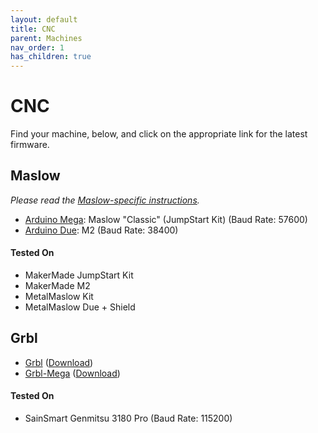 ```yaml
---
layout: default
title: CNC
parent: Machines
nav_order: 1
has_children: true
---
```


# CNC

Find your machine, below, and click on the appropriate link for the latest firmware.

## Maslow

_Please read the [Maslow-specific instructions](/machines/cnc/maslow)._

- [Arduino Mega](https://github.com/WebControlCNC/Firmware/tree/release/holey): Maslow "Classic" (JumpStart Kit) (Baud Rate: 57600)
- [Arduino Due](https://github.com/makermadecnc/MaslowDue): M2 (Baud Rate: 38400)

#### Tested On

- MakerMade JumpStart Kit
- MakerMade M2
- MetalMaslow Kit
- MetalMaslow Due + Shield

## Grbl

- [Grbl](https://github.com/gnea/grbl) ([Download](https://github.com/gnea/grbl/releases))
- [Grbl-Mega](https://github.com/gnea/grbl-Mega) ([Download](https://github.com/gnea/grbl-Mega/releases))

#### Tested On

- SainSmart Genmitsu 3180 Pro (Baud Rate: 115200)
